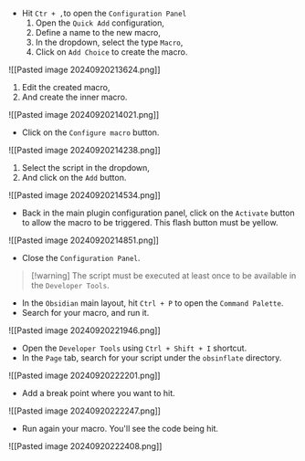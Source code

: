 - Hit `Ctr + ,`to open the `Configuration Panel`
	1. Open the `Quick Add` configuration,
	2. Define a name to the new macro,
	3. In the dropdown, select the type `Macro`,
	4. Click on `Add Choice` to create the macro.

![[Pasted image 20240920213624.png]]

1. Edit the created macro,
2. And create the inner macro.

![[Pasted image 20240920214021.png]]

- Click on the `Configure macro` button.

![[Pasted image 20240920214238.png]]

1. Select the script in the dropdown,
2. And click on the `Add` button.

![[Pasted image 20240920214534.png]]

- Back in the main plugin configuration panel, click on the `Activate` button to allow the macro to be triggered. This flash button must be yellow.

![[Pasted image 20240920214851.png]]

- Close the `Configuration Panel`.

>[!warning] The script must be executed at least once to be available in the `Developer Tools`.

- In the `Obsidian` main layout, hit `Ctrl + P` to open the `Command Palette`.
- Search for your macro, and run it.

![[Pasted image 20240920221946.png]]

- Open the `Developer Tools` using `Ctrl + Shift + I` shortcut.
- In the `Page` tab, search for your script under the `obsinflate` directory.

![[Pasted image 20240920222201.png]]

- Add a break point where you want to hit.

![[Pasted image 20240920222247.png]]

- Run again your macro. You'll see the code being hit.

![[Pasted image 20240920222408.png]]

